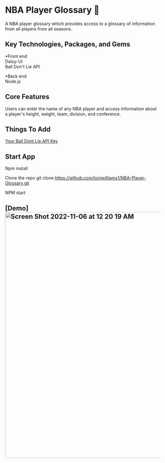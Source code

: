 # NBA Player Glossary  🏀
 
A NBA player glossary which provides access to a glossary of information from all players from all seasons.

## Key Technologies, Packages, and Gems

•Front end <br>
Daisy-UI <br>
Ball Don't Lie API

•Back end <br>
Node.js 

## Core Features

Users can enter the name of any NBA player and access information about a player's height, weight, team, division, and conference.

## Things To Add

[Your Ball Dont Lie API Key](https://www.balldontlie.io/#players)

## Start App

Npm install

Clone the repo git clone https://github.com/toniwilliams1/NBA-Player-Glossary.git

NPM start

## [Demo]<img width="800" alt="Screen Shot 2022-11-06 at 12 20 19 AM" src="https://user-images.githubusercontent.com/100317017/200154003-f24573ce-db07-4128-a2d3-ff25c49695d7.png">









